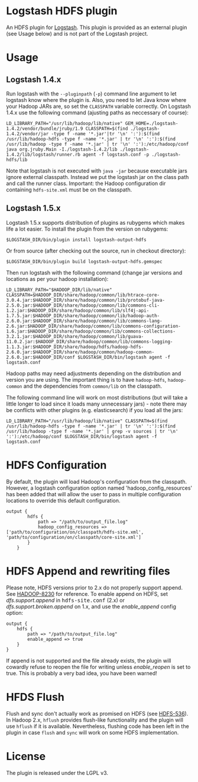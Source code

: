 # Logstash HDFS plugin

An HDFS plugin for [Logstash](http://logstash.net). This plugin is provided as an external plugin (see Usage below) and is not part of the Logstash project.

# Usage

## Logstash 1.4.x

Run logstash with the `--pluginpath` (`-p`) command line argument to let logstash know where the plugin is. Also, you need to let Java know where your Hadoop JARs are, so set the `CLASSPATH` variable correctly.
On Logstash 1.4.x use the following command (ajusting paths as neccessary of course):

    LD_LIBRARY_PATH="/usr/lib/hadoop/lib/native" GEM_HOME=./logstash-1.4.2/vendor/bundle/jruby/1.9 CLASSPATH=$(find ./logstash-1.4.2/vendor/jar -type f -name '*.jar'|tr '\n' ':'):$(find /usr/lib/hadoop-hdfs -type f -name '*.jar' | tr '\n' ':'):$(find /usr/lib/hadoop -type f -name '*.jar' | tr '\n' ':'):/etc/hadoop/conf java org.jruby.Main -I./logstash-1.4.2/lib ./logstash-1.4.2/lib/logstash/runner.rb agent -f logstash.conf -p ./logstash-hdfs/lib

Note that logstash is not executed with `java -jar` because executable jars ignore external classpath. Instead we put the logstash jar on the class path and call the runner class.
Important: the Hadoop configuration dir containing `hdfs-site.xml` must be on the classpath.

## Logstash 1.5.x

Logstash 1.5.x supports distribution of plugins as rubygems which makes life a lot easier. To install the plugin from the version on rubygems:

    $LOGSTASH_DIR/bin/plugin install logstash-output-hdfs

Or from source (after checking out the source, run in checkout directory):

    $LOGSTASH_DIR/bin/plugin build logstash-output-hdfs.gemspec
    
Then run logstash with the following command (change jar versions and locations as per your hadoop installation):

    LD_LIBRARY_PATH="$HADOOP_DIR/lib/native" CLASSPATH=$HADOOP_DIR/share/hadoop/common/lib/htrace-core-3.0.4.jar:$HADOOP_DIR/share/hadoop/common/lib/protobuf-java-2.5.0.jar:$HADOOP_DIR/share/hadoop/common/lib/commons-cli-1.2.jar:$HADOOP_DIR/share/hadoop/common/lib/slf4j-api-1.7.5.jar:$HADOOP_DIR/share/hadoop/common/lib/hadoop-auth-2.6.0.jar:$HADOOP_DIR/share/hadoop/common/lib/commons-lang-2.6.jar:$HADOOP_DIR/share/hadoop/common/lib/commons-configuration-1.6.jar:$HADOOP_DIR/share/hadoop/common/lib/commons-collections-3.2.1.jar:$HADOOP_DIR/share/hadoop/common/lib/guava-11.0.2.jar:$HADOOP_DIR/share/hadoop/common/lib/commons-logging-1.1.3.jar:$HADOOP_DIR/share/hadoop/hdfs/hadoop-hdfs-2.6.0.jar:$HADOOP_DIR/share/hadoop/common/hadoop-common-2.6.0.jar:$HADOOP_DIR/conf $LOGSTASH_DIR/bin/logstash agent -f logstash.conf

Hadoop paths may need adjustments depending on the distribution and version you are using. The important thing is to have `hadoop-hdfs`, `hadoop-common` and the dependencies from `common/lib` on the classpath.

The following command line will work on most distributions (but will take a little longer to load since it loads many unnecessary jars) - note there may be conflicts with other plugins (e.g. elasticsearch) if you load all the jars:

    LD_LIBRARY_PATH="/usr/lib/hadoop/lib/native" CLASSPATH=$(find /usr/lib/hadoop-hdfs -type f -name '*.jar' | tr '\n' ':'):$(find /usr/lib/hadoop -type f -name '*.jar' | grep -v sources | tr '\n' ':'):/etc/hadoop/conf $LOGSTASH_DIR/bin/logstash agent -f logstash.conf
 

# HDFS Configuration

By default, the plugin will load Hadoop's configuration from the classpath.  However, a logstash configuration option named 'hadoop_config_resources' has
been added that will allow the user to pass in multiple configuration locations to override this default configuration.

    output {
            hdfs {
                path => "/path/to/output_file.log"
                hadoop_config_resources => ['path/to/configuration/on/classpath/hdfs-site.xml', 'path/to/configuration/on/classpath/core-site.xml']
            }
        }


# HDFS Append and rewriting files

Please note, HDFS versions prior to 2.x do not properly support append. See [HADOOP-8230](https://issues.apache.org/jira/browse/HADOOP-8230) for reference.
To enable append on HDFS, set _dfs.support.append_ in <tt>hdfs-site.conf</tt> (2.x) or _dfs.support.broken.append_ on 1.x, and use the *enable_append* config option:

    output {
        hdfs {
            path => "/path/to/output_file.log"
            enable_append => true
        }
    }

If append is not supported and the file already exists, the plugin will cowardly refuse to reopen the file for writing unless *enable_reopen* is set to true.
This is probably a very bad idea, you have been warned!

# HFDS Flush

Flush and sync don't actually work as promised on HDFS (see [HDFS-536](https://issues.apache.org/jira/browse/HDFS-536)).
In Hadoop 2.x, `hflush` provides flush-like functionality and the plugin will use `hflush` if it is available.
Nevertheless, flushing code has been left in the plugin in case `flush` and `sync` will work on some HDFS implementation.

# License

The plugin is released under the LGPL v3.

